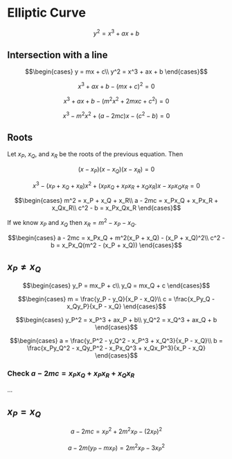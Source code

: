 # Elliptic Curve

$$y^2 = x^3 + ax + b$$

## Intersection with a line

$$\begin{cases}
  y = mx + c\\
  y^2 = x^3 + ax + b
\end{cases}$$

$$x^3 + ax + b - (mx + c)^2 = 0$$

$$x^3 + ax + b - (m^2x^2 + 2mxc + c^2) = 0$$

$$x^3 - m^2x^2 + (a - 2mc)x - (c^2 - b) = 0$$

## Roots

Let $x_P$, $x_Q$, and $x_R$ be the roots of the previous equation. Then

$$(x - x_P)(x - x_Q)(x - x_R) = 0$$

$$x^3 - (x_P + x_Q + x_R)x^2 + (x_Px_Q + x_Px_R + x_Qx_R)x - x_Px_Qx_R = 0$$

$$\begin{cases}
  m^2 = x_P + x_Q + x_R\\
  a - 2mc = x_Px_Q + x_Px_R + x_Qx_R\\
  c^2 - b = x_Px_Qx_R
\end{cases}$$

If we know $x_P$ and $x_Q$ then $x_R = m^2 - x_P - x_Q$.

$$\begin{cases}
  a - 2mc = x_Px_Q + m^2(x_P + x_Q) - (x_P + x_Q)^2\\
  c^2 - b = x_Px_Q(m^2 - (x_P + x_Q))
\end{cases}$$

## $x_P ≠ x_Q$

$$\begin{cases}
  y_P = mx_P + c\\
  y_Q = mx_Q + c
\end{cases}$$

$$\begin{cases}
  m = \frac{y_P - y_Q}{x_P - x_Q}\\
  c = \frac{x_Py_Q - x_Qy_P}{x_P - x_Q}
\end{cases}$$

$$\begin{cases}
  y_P^2 = x_P^3 + ax_P + b\\
  y_Q^2 = x_Q^3 + ax_Q + b
\end{cases}$$

$$\begin{cases}
  a = \frac{y_P^2 - y_Q^2 - x_P^3 + x_Q^3}{x_P - x_Q}\\
  b = \frac{x_Py_Q^2 - x_Qy_P^2 - x_Px_Q^3 + x_Qx_P^3}{x_P - x_Q}
\end{cases}$$

### Check $a - 2mc = x_Px_Q + x_Px_R + x_Qx_R$

...

## $x_P = x_Q$

$$a - 2mc = x_P^2 + 2m^2x_P - (2x_P)^2$$

$$a - 2m(y_P-mx_P) = 2m^2x_P - 3x_P^2$$
